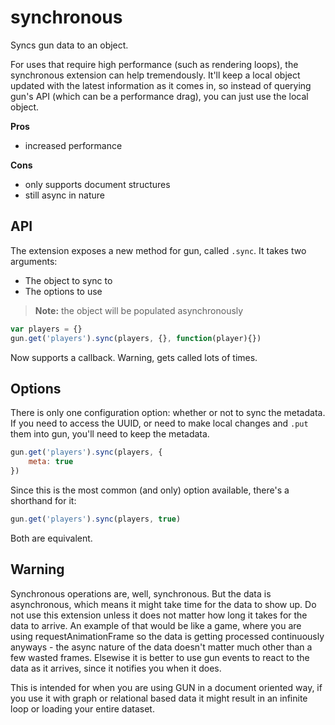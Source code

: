 # synchronous
Syncs gun data to an object.

For uses that require high performance (such as rendering loops), the synchronous extension can help tremendously. It'll keep a local object updated with the latest information as it comes in, so instead of querying gun's API (which can be a performance drag), you can just use the local object.

**Pros**
 - increased performance

**Cons**
 - only supports document structures
 - still async in nature

## API
The extension exposes a new method for gun, called `.sync`. It takes two arguments:

 - The object to sync to
 - The options to use

> **Note:** the object will be populated asynchronously

```javascript
var players = {}
gun.get('players').sync(players, {}, function(player){})
```

Now supports a callback. Warning, gets called lots of times.

## Options
There is only one configuration option: whether or not to sync the metadata. If you need to access the UUID, or need to make local changes and `.put` them into gun, you'll need to keep the metadata.

```javascript
gun.get('players').sync(players, {
	meta: true
})
```

Since this is the most common (and only) option available, there's a shorthand for it:

```javascript
gun.get('players').sync(players, true)
```

Both are equivalent.

## Warning

Synchronous operations are, well, synchronous. But the data is asynchronous, which means it might take time for the data to show up. Do not use this extension unless it does not matter how long it takes for the data to arrive. An example of that would be like a game, where you are using requestAnimationFrame so the data is getting processed continuously anyways - the async nature of the data doesn't matter much other than a few wasted frames. Elsewise it is better to use gun events to react to the data as it arrives, since it notifies you when it does.

This is intended for when you are using GUN in a document oriented way, if you use it with graph or relational based data it might result in an infinite loop or loading your entire dataset.
